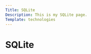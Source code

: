 ```yaml
---
Title: SQLite
Description: This is my SQLite page.
Template: technologies
---
```

SQLite
==========================